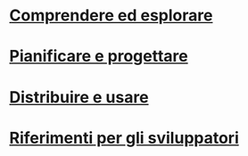 # [Comprendere ed esplorare](/Understand/microsoft-identity-manager-2016.md)
# [Pianificare e progettare](/PlanDesign/microsoft-identity-manager-2016-supported-platforms.md)
# [Distribuire e usare](/DeployUse/microsoft-identity-manager-deploy.md)
# [Riferimenti per gli sviluppatori](/reference/microsoft-identity-manager-2016-developer-reference.md)


<!--HONumber=Mar16_HO1-->


